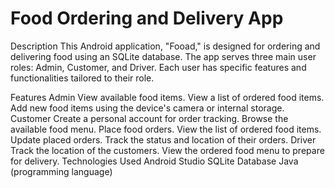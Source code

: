 <h1>Food Ordering and Delivery App</h1>
Description
This Android application, "Fooad," is designed for ordering and delivering food using an SQLite database. The app serves three main user roles: Admin, Customer, and Driver. Each user has specific features and functionalities tailored to their role.

Features
Admin
View available food items.
View a list of ordered food items.
Add new food items using the device's camera or internal storage.
Customer
Create a personal account for order tracking.
Browse the available food menu.
Place food orders.
View the list of ordered food items.
Update placed orders.
Track the status and location of their orders.
Driver
Track the location of the customers.
View the ordered food menu to prepare for delivery.
Technologies Used
Android Studio
SQLite Database
Java (programming language)
